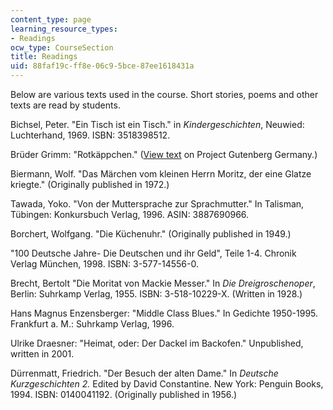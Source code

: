 ```yaml
---
content_type: page
learning_resource_types:
- Readings
ocw_type: CourseSection
title: Readings
uid: 88faf19c-ff8e-06c9-5bce-87ee1618431a
---
```


Below are various texts used in the course. Short stories, poems and other texts are read by students.

Bichsel, Peter. "Ein Tisch ist ein Tisch." in _Kindergeschichten_, Neuwied: Luchterhand, 1969. ISBN: 3518398512.

Brüder Grimm: "Rotkäppchen." ([View text](http://gutenberg.spiegel.de/grimm/maerchen/rotk.htm) on Project Gutenberg Germany.)

Biermann, Wolf. "Das Märchen vom kleinen Herrn Moritz, der eine Glatze kriegte." (Originally published in 1972.)

Tawada, Yoko. "Von der Muttersprache zur Sprachmutter." In Talisman, Tübingen: Konkursbuch Verlag, 1996. ASIN: 3887690966.

Borchert, Wolfgang. "Die Küchenuhr." (Originally published in 1949.)

"100 Deutsche Jahre- Die Deutschen und ihr Geld", Teile 1-4. Chronik Verlag München, 1998. ISBN: 3-577-14556-0.

Brecht, Bertolt "Die Moritat von Mackie Messer." In _Die Dreigroschenoper_, Berlin: Suhrkamp Verlag, 1955. ISBN: 3-518-10229-X. (Written in 1928.)

Hans Magnus Enzensberger: "Middle Class Blues." In Gedichte 1950-1995. Frankfurt a. M.: Suhrkamp Verlag, 1996.

Ulrike Draesner: "Heimat, oder: Der Dackel im Backofen." Unpublished, written in 2001.

Dürrenmatt, Friedrich. "Der Besuch der alten Dame." In _Deutsche Kurzgeschichten 2._ Edited by David Constantine. New York: Penguin Books, 1994. ISBN: 0140041192. (Originally published in 1956.)